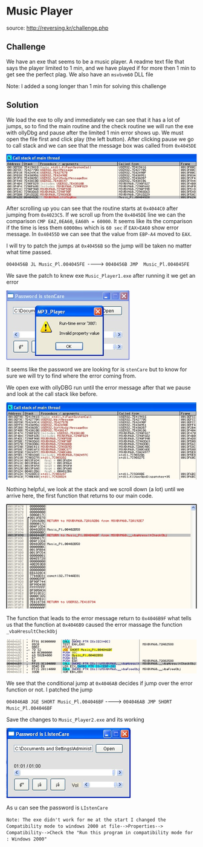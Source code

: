 # Music Player
source: http://reversing.kr/challenge.php

## Challenge
We have an exe that seems to be a music player.
A readme text file that says the player limited to 1 min, and we have played if for more then 1 min to get see the perfect plag.
We also have an `msvbvm60` DLL file

Note: I added a song longer than 1 min for solving this challenge 


## Solution

We load the exe to olly and immediately we can see that it has a lot of jumps, so to find the main routine and the check routine we will run the exe with ollyDbg and pause after the limited 1 min error shows up. We must open the file first and click play (the left button).
After clicking pause we go to call stack and we can see that the message box was called from `0x4045DE`

![](call_stack.jpg)

After scrolling up you can see that the routine starts at `0x4044C0` after jumping from `0x4023C5`.
If we scroll up from the `0x4045DE` line we can the comparison `CMP EAZ,0EA60`, `EA60h = 60000`. It seems like its the comparison if the time is less them `60000ms` which is `60 sec` if `EAX>EA60` show error message.
In `0x40455D` we can see that the value from `EBP-A4` moved to `EAX`.


I will try to patch the jumps at `0x40456B` so the jump will be taken no matter what time passed.

`0040456B JL Music_Pl.004045FE `----> `0040456B JMP  Music_Pl.004045FE `

We save the patch to knew exe `Music_Player1.exe` after running it we get an error 

![](error.jpg)

It seems like the password we are looking for is `stenCare` but to know for sure we will try to find where the error coming from.

We open exe with ollyDBG run until the error message after that we pause and look at the call stack like before.

![](call_stack_error2.jpg)

Nothing helpful, we look at the stack and we scroll down (a lot) until we arrive here, the first function that returns to our main code.

![](return_stack.jpg)

The function that leads to the error message return to `0x4046B9F` what tells us that the function at `0x4046B9` caused the error massage the function `_vbaHresultCheckObj`

![](error_function.jpg)

We see that the conditional jump at `0x4046AB` decides if jump over the error function or not.
I patched the jump

`004046AB JGE SHORT Music_Pl.004046BF` ----> `004046AB JMP SHORT Music_Pl.004046BF`

Save the changes to `Music_Player2.exe` and its working

![](solution.jpg)

As u can see the password is `LIstenCare`


`Note: The exe didn't work for me at the start I changed the Compatibility mode to windows 2000 at file-->Properties--> Compatibility-->Check the "Run this program in compatibility mode for : Windows 2000"`

